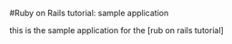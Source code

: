 #Ruby on Rails tutorial: sample application

this is the sample application for the [rub on rails tutorial]
